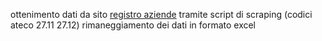 ottenimento dati da sito [registro aziende](https://registroaziende.it/) tramite script di scraping (codici ateco 27.11 27.12) 
rimaneggiamento dei dati in formato excel 